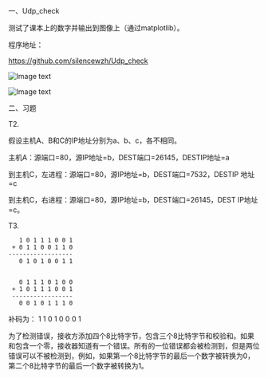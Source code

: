一、Udp_check

测试了课本上的数字并输出到图像上（通过matplotlib）。

程序地址：

https://github.com/silencewzh/Udp_check

![Image text](https://github.com/silencewzh/photo/raw/master/udp_check_run.png)

![Image text](https://github.com/silencewzh/photo/raw/master/udp_check_graph.png)



二、习题

T2.

假设主机A、B和C的IP地址分别为a、b、c，各不相同。

主机A：源端口=80，源IP地址=b，DEST端口=26145，DESTIP地址=a

到主机C，左进程：源端口=80，源IP地址=b，DEST端口=7532，DESTIP 地址=c

到主机C，右进程：源端口=80，源IP地址=b，DEST端口=26145，DEST IP地址=c。

T3.

```
   1 0 1 1 1 0 0 1
 + 0 1 1 0 0 1 1 0
------------------
   0 1 0 1 0 0 1 1


   0 1 1 1 0 1 0 0
 + 1 0 1 1 1 0 0 1
 -----------------
   0 0 1 0 1 1 1 0
```

补码为： 1 1 0 1 0 0 0 1

为了检测错误，接收方添加四个8比特字节，包含三个8比特字节和校验和。如果和包含一个零，接收器知道有一个错误。所有的一位错误都会被检测到，但是两位错误可以不被检测到，例如，如果第一个8比特字节的最后一个数字被转换为0，第二个8比特字节的最后一个数字被转换为1。